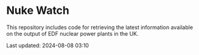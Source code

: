 # Nuke Watch

This repository includes code for retrieving the latest information available on the output of EDF nuclear power plants in the UK.

Last updated: 2024-08-08 03:10